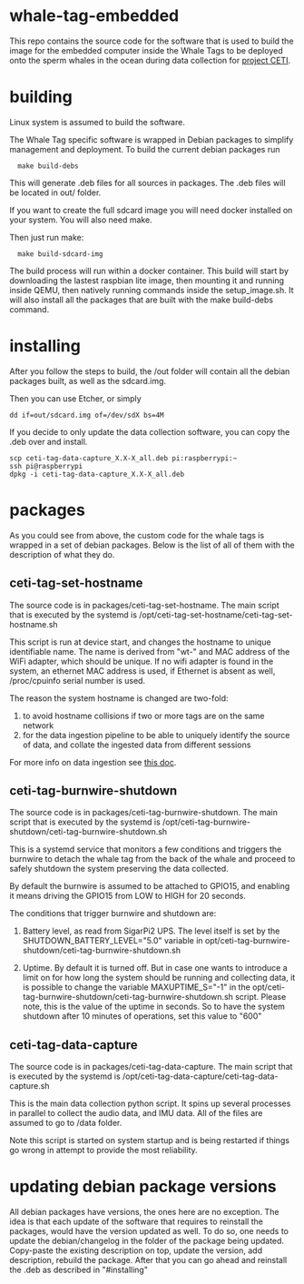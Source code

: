 # whale-tag-embedded

This repo contains the source code for the software
that is used to build the image for the embedded computer
inside the Whale Tags to be deployed onto the sperm whales
in the ocean during data collection for [project CETI](https://www.projectceti.org/).


# building

Linux system is assumed to build the software.

The Whale Tag specific software is wrapped in Debian packages
to simplify management and deployment. To build the current 
debian packages run

```
  make build-debs
```

This will generate .deb files for all sources in packages.
The .deb files will be located in out/ folder.

If you want to create the full sdcard image you will need docker
installed on your system. You will also need make. 


Then just run make:

```
  make build-sdcard-img
```

The build process will run within a docker container. 
This build will start by downloading the lastest raspbian lite image, 
then mounting it and running inside QEMU, then natively running commands
inside the setup_image.sh. It will also install all the packages that 
are built with the make build-debs command.


# installing 

After you follow the steps to build, the /out folder will contain
all the debian packages built, as well as the sdcard.img.

Then you can use Etcher, or simply 
```
dd if=out/sdcard.img of=/dev/sdX bs=4M
```

If you decide to only update the data collection software, 
you can copy the .deb over and install. 
```
scp ceti-tag-data-capture_X.X-X_all.deb pi:raspberrypi:~
ssh pi@raspberrypi
dpkg -i ceti-tag-data-capture_X.X-X_all.deb
```


# packages

As you could see from above, the custom code for the whale tags is wrapped
in a set of debian packages. Below is the list of all of them with the description of what they do.


## ceti-tag-set-hostname

The source code is in packages/ceti-tag-set-hostname.
The main script that is executed by the systemd is /opt/ceti-tag-set-hostname/ceti-tag-set-hostname.sh

This script is run at device start, and changes the hostname to unique identifiable name. The name is derived from "wt-" and MAC address of the WiFi adapter, which should be unique. If no wifi adapter is found in the system, an ethernet MAC address is used, if Ethernet is absent as well, 
/proc/cpuinfo serial number is used.

The reason the system hostname is changed are two-fold:
1) to avoid hostname collisions if two or more tags are on the same network
2) for the data ingestion pipeline to be able to uniquely identify the source of data, and collate the ingested data from different sessions

For more info on data ingestion see [this doc](https://docs.google.com/document/d/181EHvxuhCzK52iVt1-lNrv1JLxsavYCylSLfFJ6ssQ0/edit#).


## ceti-tag-burnwire-shutdown

The source code is in packages/ceti-tag-burnwire-shutdown.
The main script that is executed by the systemd is
/opt/ceti-tag-burnwire-shutdown/ceti-tag-burnwire-shutdown.sh

This is a systemd service that monitors a few conditions and triggers
the burnwire to detach the whale tag from the back of the whale and proceed to safely shutdown the system preserving the data collected.

By default the burnwire is assumed to be attached to GPIO15, and 
enabling it means driving the GPIO15 from LOW to HIGH for 20 seconds.

The conditions that trigger burnwire and shutdown are:

1) Battery level, as read from SigarPi2 UPS.
The level itself is set by the SHUTDOWN_BATTERY_LEVEL="5.0" variable in
opt/ceti-tag-burnwire-shutdown/ceti-tag-burnwire-shutdown.sh

2) Uptime. By default it is turned off. But in case one wants to introduce a limit on for how long the system should be running and collecting data, it is possible to change the variable MAXUPTIME_S="-1"
in the opt/ceti-tag-burnwire-shutdown/ceti-tag-burnwire-shutdown.sh script. Please note, this is the value of the uptime in seconds. So to have the system shutdown after 10 minutes of operations, set this value to "600"


## ceti-tag-data-capture

The source code is in packages/ceti-tag-data-capture.
The main script that is executed by the systemd is
/opt/ceti-tag-data-capture/ceti-tag-data-capture.sh

This is the main data collection python script. It spins up several processes in parallel to collect the audio data, and IMU data. All of the files are assumed to go to /data folder.

Note this script is started on system startup and is being restarted if things go wrong in attempt to provide the most reliability.


# updating debian package versions

All debian packages have versions, the ones here are no exception.
The idea is that each update of the software that requires to reinstall the packages, would have the version updated as well. To do so, one needs
to update the debian/changelog in the folder of the package being updated.
Copy-paste the existing description on top, update the version, add description, rebuild the package. After that you can go ahead and reinstall the .deb as described in "#installing"